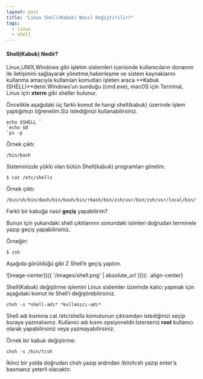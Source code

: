 ```yaml
---
layout: post
title: "Linux Shell(Kabuk) Nasıl Değiştirilir?"
tags:
  - linux
  - shell
---
```


#### Shell(Kabuk) Nedir?

Linux,UNIX,Windows gibi işletim sistemleri içerisinde kullanıcıların donanım ile iletişimini sağlayarak yönetme,haberleşme ve sistem kaynaklarını kullanma amacıyla kullanılan komutları işleten araca **Kabuk (SHELL)**denir.Windows’un sunduğu (cmd.exe), macOS için Terminal, Linux için **xterm** gibi sheller bulunur.

Öncelikle aşağıdaki üç farklı komut ile hangi shell(kabuk) üzerinde işlem yaptığımızı öğrenelim.Siz istediğinizi kullanabilirsiniz.

```
echo $SHELL `
`echo $0`
`ps -p
```

Örnek çıktı:

```
/bin/bash
```

Sisteminizde yüklü olan bütün Shell(kabuk) programları görelim.

```
$ cat /etc/shells
```

Örnek çıktı:

```
/bin/sh/bin/dash/bin/bash/bin/rbash/bin/zsh/usr/bin/zsh/usr/local/bin/fish
```

Farklı bir kabuğa nasıl **geçiş** yapabilirim?

Bunun için yukarıdaki shell çıktılarının sonundaki isimleri doğrudan terminele yazıp geçiş yapabilirsiniz.

Örneğin:

```
$ zsh
```

Aşağıda görüldüğü gibi Z Shell’e geçiş yaptım.

![image-center]({{ '/images/shell.png' | absolute_url }}){: .align-center}



Shell(Kabuk) değiştirme işlemini Linux sistemler üzerinde kalıcı yapmak için aşağıdaki komut ile Shell’i değiştirebilirsiniz.

```
chsh -s *shell-adı* *kullanıcı-adı*
```

Shell adı kısmına cat /etc/shells komutunun çıktısından istediğinizi seçip buraya yazmalısınız.
Kullanıcı adı kısmı opsiyoneldir.İsterseniz **root** kullanıcı olarak yapabilirsiniz veya yazmayabilirsiniz.



Örnek bir kabuk değiştirme:

```
chsh -s /bin/tcsh
```

İkinci bir yolda doğrudan chsh yazıp ardından /bin/tcsh yazıp enter’a basmanız yeterli olacaktır.